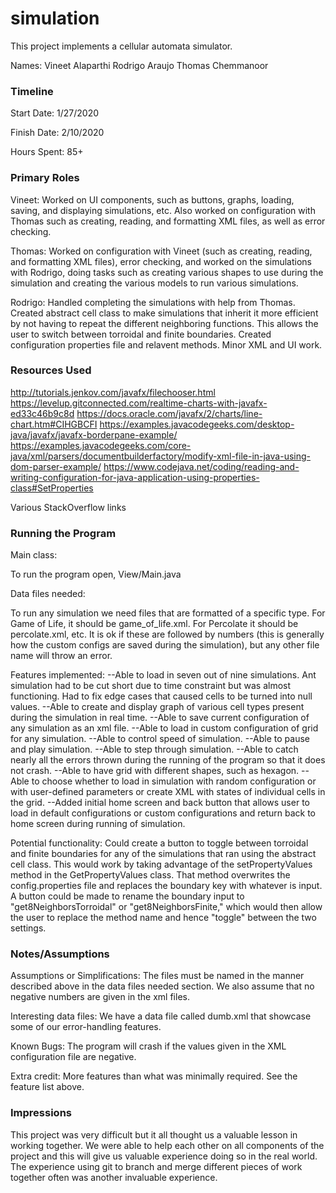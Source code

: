simulation
====

This project implements a cellular automata simulator.

Names:
Vineet Alaparthi
Rodrigo Araujo
Thomas Chemmanoor

### Timeline

Start Date: 1/27/2020

Finish Date: 2/10/2020

Hours Spent: 85+

### Primary Roles
Vineet: Worked on UI components, such as buttons, graphs, loading, saving, and displaying simulations, etc. Also worked on configuration
 with Thomas such as creating, reading, and formatting XML files, as well as error checking.

Thomas: Worked on configuration with Vineet (such as creating, reading, and formatting XML files), error checking, and worked 
on the simulations with Rodrigo, doing tasks such as creating various shapes to use during the simulation and creating the various
models to run various simulations.

Rodrigo: Handled completing the simulations with help from Thomas. Created abstract cell class to make simulations that inherit
it more efficient by not having to repeat the different neighboring functions. This allows the user to switch between 
torroidal and finite boundaries. Created configuration properties file and relavent methods. Minor XML and UI work. 


### Resources Used
http://tutorials.jenkov.com/javafx/filechooser.html
https://levelup.gitconnected.com/realtime-charts-with-javafx-ed33c46b9c8d
https://docs.oracle.com/javafx/2/charts/line-chart.htm#CIHGBCFI
https://examples.javacodegeeks.com/desktop-java/javafx/javafx-borderpane-example/
https://examples.javacodegeeks.com/core-java/xml/parsers/documentbuilderfactory/modify-xml-file-in-java-using-dom-parser-example/
https://www.codejava.net/coding/reading-and-writing-configuration-for-java-application-using-properties-class#SetProperties


Various StackOverflow links

### Running the Program

Main class: 

To run the program open, View/Main.java

Data files needed: 

To run any simulation we need files that are formatted of a specific type. For Game of Life, it should be game_of_life.xml.
For Percolate it should be percolate.xml, etc. It is ok if these are followed by numbers (this is generally how the custom configs
are saved during the simulation), but any other file name will throw an error. 

Features implemented:
    --Able to load in seven out of nine simulations.
            Ant simulation had to be cut short due to time constraint but was almost functioning. Had to fix edge cases
            that caused cells to be turned into null values.
    --Able to create and display graph of various cell types present during the simulation in real time.
    --Able to save current configuration of any simulation as an xml file.
    --Able to load in custom configuration of grid for any simulation.
    --Able to control speed of simulation.
    --Able to pause and play simulation.
    --Able to step through simulation.
    --Able to catch nearly all the errors thrown during the running of the program so that it does not crash.
    --Able to have grid with different shapes, such as hexagon.
    --Able to choose whether to load in simulation with random configuration or with user-defined parameters or create 
    XML with states of individual cells in the grid. 
    --Added initial home screen and back button that allows user to load in default configurations or custom configurations
    and return back to home screen during running of simulation.
    
Potential functionality:
    Could create a button to toggle between torroidal and finite boundaries for any of the simulations that ran using the abstract
    cell class. This would work by taking advantage of the setPropertyValues method in the GetPropertyValues class. That method
    overwrites the config.properties file and replaces the boundary key with whatever is input. A button could be made to rename 
    the boundary input to "get8NeighborsTorroidal" or "get8NeighborsFinite," which would then allow the user to replace the method
    name and hence "toggle" between the two settings. 
    
    


### Notes/Assumptions

Assumptions or Simplifications:
The files must be named in the manner described above in the data files needed section. We also assume that no negative
numbers are given in the xml files.

Interesting data files:
We have a data file called dumb.xml that showcase some of our error-handling features.

Known Bugs:
The program will crash if the values given in the XML configuration file are negative.

Extra credit:
More features than what was minimally required. See the feature list above.


### Impressions

This project was very difficult but it all thought us a valuable lesson in working together. We were able to help each other 
on all components of the project and this will give us valuable experience doing so in the real world. The experience using git
to branch and merge different pieces of work together often was another invaluable experience.
